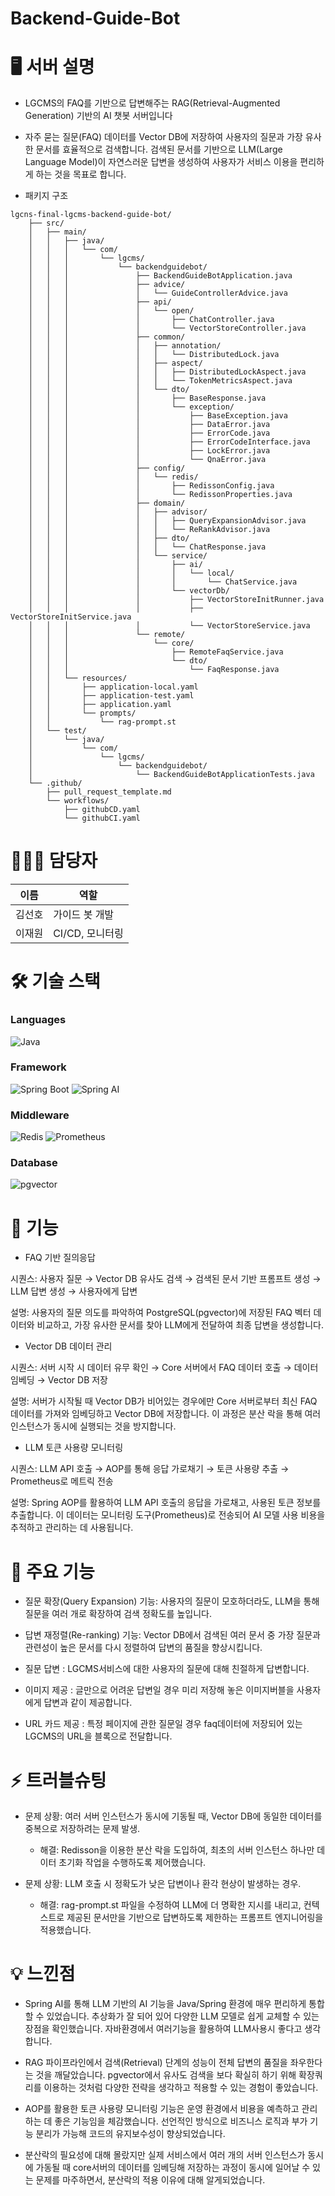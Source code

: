 # Backend-Guide-Bot


# 🖥️ 서버 설명

- LGCMS의 FAQ를 기반으로 답변해주는 RAG(Retrieval-Augmented Generation) 기반의 AI 챗봇 서버입니다

- 자주 묻는 질문(FAQ) 데이터를 Vector DB에 저장하여 사용자의 질문과 가장 유사한 문서를 효율적으로 검색합니다. 검색된 문서를 기반으로 LLM(Large Language Model)이 자연스러운 답변을 생성하여 사용자가 서비스 이용을 편리하게 하는 것을 목표로 합니다.
  
- 패키지 구조
```
lgcns-final-lgcms-backend-guide-bot/
    ├── src/
    │   ├── main/
    │   │   ├── java/
    │   │   │   └── com/
    │   │   │       └── lgcms/
    │   │   │           └── backendguidebot/
    │   │   │               ├── BackendGuideBotApplication.java
    │   │   │               ├── advice/
    │   │   │               │   └── GuideControllerAdvice.java
    │   │   │               ├── api/
    │   │   │               │   └── open/
    │   │   │               │       ├── ChatController.java
    │   │   │               │       └── VectorStoreController.java
    │   │   │               ├── common/
    │   │   │               │   ├── annotation/
    │   │   │               │   │   └── DistributedLock.java
    │   │   │               │   ├── aspect/
    │   │   │               │   │   ├── DistributedLockAspect.java
    │   │   │               │   │   └── TokenMetricsAspect.java
    │   │   │               │   └── dto/
    │   │   │               │       ├── BaseResponse.java
    │   │   │               │       └── exception/
    │   │   │               │           ├── BaseException.java
    │   │   │               │           ├── DataError.java
    │   │   │               │           ├── ErrorCode.java
    │   │   │               │           ├── ErrorCodeInterface.java
    │   │   │               │           ├── LockError.java
    │   │   │               │           └── QnaError.java
    │   │   │               ├── config/
    │   │   │               │   └── redis/
    │   │   │               │       ├── RedissonConfig.java
    │   │   │               │       └── RedissonProperties.java
    │   │   │               ├── domain/
    │   │   │               │   ├── advisor/
    │   │   │               │   │   ├── QueryExpansionAdvisor.java
    │   │   │               │   │   └── ReRankAdvisor.java
    │   │   │               │   ├── dto/
    │   │   │               │   │   └── ChatResponse.java
    │   │   │               │   └── service/
    │   │   │               │       ├── ai/
    │   │   │               │       │   └── local/
    │   │   │               │       │       └── ChatService.java
    │   │   │               │       └── vectorDb/
    │   │   │               │           ├── VectorStoreInitRunner.java
    │   │   │               │           ├── VectorStoreInitService.java
    │   │   │               │           └── VectorStoreService.java
    │   │   │               └── remote/
    │   │   │                   └── core/
    │   │   │                       ├── RemoteFaqService.java
    │   │   │                       └── dto/
    │   │   │                           └── FaqResponse.java
    │   │   └── resources/
    │   │       ├── application-local.yaml
    │   │       ├── application-test.yaml
    │   │       ├── application.yaml
    │   │       └── prompts/
    │   │           └── rag-prompt.st
    │   └── test/
    │       └── java/
    │           └── com/
    │               └── lgcms/
    │                   └── backendguidebot/
    │                       └── BackendGuideBotApplicationTests.java
    └── .github/
        ├── pull_request_template.md
        └── workflows/
            ├── githubCD.yaml
            └── githubCI.yaml

```



# **👨🏻‍💻** 담당자

| 이름 | 역할 |
| --- | --- |
| 김선호 | 가이드 봇 개발 |
| 이재원 | CI/CD, 모니터링 |



# 🛠️ 기술 스택

### Languages
![Java](https://img.shields.io/badge/java-007396?style=for-the-badge&logo=openjdk&logoColor=white)


### Framework
![Spring Boot](https://img.shields.io/badge/Spring_Boot-6DB33F?style=for-the-badge&logo=springboot&logoColor=white)
![Spring AI](https://img.shields.io/badge/Spring_AI-6DB33F?style=for-the-badge&logo=spring&logoColor=white)

### Middleware
![Redis](https://img.shields.io/badge/redis-%23DD0031.svg?style=for-the-badge&logo=redis&logoColor=white)
![Prometheus](https://img.shields.io/badge/prometheus-%23E6522C.svg?style=for-the-badge&logo=prometheus&logoColor=white)

### Database
![pgvector](https://img.shields.io/badge/pgvector-4169E1?style=for-the-badge&logo=postgresql&logoColor=white)



# 📌 기능

- FAQ 기반 질의응답

시퀀스: 사용자 질문 → Vector DB 유사도 검색 → 검색된 문서 기반 프롬프트 생성 → LLM 답변 생성 → 사용자에게 답변

설명: 사용자의 질문 의도를 파악하여 PostgreSQL(pgvector)에 저장된 FAQ 벡터 데이터와 비교하고, 가장 유사한 문서를 찾아 LLM에게 전달하여 최종 답변을 생성합니다.

- Vector DB 데이터 관리

시퀀스: 서버 시작 시 데이터 유무 확인 → Core 서버에서 FAQ 데이터 호출 → 데이터 임베딩 → Vector DB 저장

설명: 서버가 시작될 때 Vector DB가 비어있는 경우에만 Core 서버로부터 최신 FAQ 데이터를 가져와 임베딩하고 Vector DB에 저장합니다. 이 과정은 분산 락을 통해 여러 인스턴스가 동시에 실행되는 것을 방지합니다.

- LLM 토큰 사용량 모니터링

시퀀스: LLM API 호출 → AOP를 통해 응답 가로채기 → 토큰 사용량 추출 → Prometheus로 메트릭 전송

설명: Spring AOP를 활용하여 LLM API 호출의 응답을 가로채고, 사용된 토큰 정보를 추출합니다. 이 데이터는 모니터링 도구(Prometheus)로 전송되어 AI 모델 사용 비용을 추적하고 관리하는 데 사용됩니다.



# **📜** 주요 기능
- 질문 확장(Query Expansion) 기능: 사용자의 질문이 모호하더라도, LLM을 통해 질문을 여러 개로 확장하여 검색 정확도를 높입니다.

- 답변 재정렬(Re-ranking) 기능: Vector DB에서 검색된 여러 문서 중 가장 질문과 관련성이 높은 문서를 다시 정렬하여 답변의 품질을 향상시킵니다.

- 질문 답변 : LGCMS서비스에 대한 사용자의 질문에 대해 친절하게 답변합니다.

- 이미지 제공 : 글만으로 어려운 답변일 경우 미리 저장해 놓은 이미지버블을 사용자에게 답변과 같이 제공합니다.

- URL 카드 제공 : 특정 페이지에 관한 질문일 경우 faq데이터에 저장되어 있는 LGCMS의 URL을 블록으로 전달합니다.

# ⚡ 트러블슈팅
- 문제 상황: 여러 서버 인스턴스가 동시에 기동될 때, Vector DB에 동일한 데이터를 중복으로 저장하려는 문제 발생.

    - 해결: Redisson을 이용한 분산 락을 도입하여, 최초의 서버 인스턴스 하나만 데이터 초기화 작업을 수행하도록 제어했습니다.

- 문제 상황: LLM 호출 시 정확도가 낮은 답변이나 환각 현상이 발생하는 경우.
    
    - 해결: rag-prompt.st 파일을 수정하여 LLM에 더 명확한 지시를 내리고, 컨텍스트로 제공된 문서만을 기반으로 답변하도록 제한하는 프롬프트 엔지니어링을 적용했습니다.


# 💡 느낀점
- Spring AI를 통해 LLM 기반의 AI 기능을 Java/Spring 환경에 매우 편리하게 통합할 수 있었습니다. 추상화가 잘 되어 있어 다양한 LLM 모델로 쉽게 교체할 수 있는 장점을 확인했습니다. 자바환경에서 여러기능을 활용하여 LLM사용시 좋다고 생각합니다.

- RAG 파이프라인에서 검색(Retrieval) 단계의 성능이 전체 답변의 품질을 좌우한다는 것을 깨달았습니다. pgvector에서 유사도 검색을 보다 확실히 하기 위해 확장쿼리를 이용하는 것처럼 다양한 전략을 생각하고 적용할 수 있는 경험이 좋았습니다.

- AOP를 활용한 토큰 사용량 모니터링 기능은 운영 환경에서 비용을 예측하고 관리하는 데 좋은 기능임을 체감했습니다. 선언적인 방식으로 비즈니스 로직과 부가 기능 분리가 가능해 코드의 유지보수성이 향상되었습니다.

- 분산락의 필요성에 대해 몰랐지만 실제 서비스에서 여러 개의 서버 인스턴스가 동시에 가동될 때 core서버의 데이터를 임베딩해 저장하는 과정이 동시에 일어날 수 있는 문제를 마주하면서, 분산락의 적용 이유에 대해 알게되었습니다.
